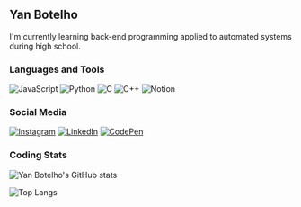 ## Yan Botelho
I'm currently learning back-end programming applied to automated systems during high school.
<!--
**oyanbotelho/oyanbotelho** is a ✨ _special_ ✨ repository because its `README.md` (this file) appears on your GitHub profile.

Here are some ideas to get you started:

- 🔭 I’m currently working on ...
- 🌱 I’m currently learning ...
- 👯 I’m looking to collaborate on ...
- 🤔 I’m looking for help with ...
- 💬 Ask me about ...
- 📫 How to reach me: ...
- 😄 Pronouns: ...
- ⚡ Fun fact: ...
-->

### Languages and Tools
![JavaScript](https://img.shields.io/badge/JavaScript-F7DF1E?style=flat-square&logo=javascript&logoColor=black) ![Python](https://img.shields.io/badge/Python-14354C?style=flat-square&logo=python&logoColor=white) ![C](https://img.shields.io/badge/c-%2300599C.svg?style=flat-square&logo=c&logoColor=white) ![C++](https://img.shields.io/badge/c++-%2300599C.svg?style=flat-square&logo=c%2B%2B&logoColor=white) ![Notion](https://img.shields.io/badge/Notion-%23000000.svg?style=flat-square&logo=notion&logoColor=white)

### Social Media
<a href="https://instagram.com/oyanbotelho/" title="Instagram">
  <img src="https://img.shields.io/badge/Instagram-E4405F?style=flat-square&logo=instagram&logoColor=white&link=https://instagram.com/oyanbotelho/" alt="Instagram"/></a>
<a href="https://www.linkedin.com/in/yan-botelho-71064a287/" title="LinkedIn">
  <img src="https://img.shields.io/badge/-Linkedin-0e76a8?style=flat-square&logo=Linkedin&logoColor=white&link=https://www.linkedin.com/in/yan-botelho-71064a287/" alt="LinkedIn"/></a>
<a href="https://codepen.io/oyanbotelho" title="CodePen">
  <img src="https://img.shields.io/badge/Codepen-000000?style=flat-square&logo=codepen&logoColor=white&link=https://codepen.io/oyanbotelho/" alt="CodePen"/></a>

### Coding Stats

![Yan Botelho's GitHub stats](https://github-readme-stats.vercel.app/api/?username=oyanbotelho\&show_icons=true\&title_color=fff\&icon_color=79ff97\&text_color=9f9f9f\&bg_color=151515)

![Top Langs](https://github-readme-stats.vercel.app/api/top-langs/?username=oyanbotelho\&title_color=fff\&icon_color=79ff97\&text_color=9f9f9f\&bg_color=151515)
